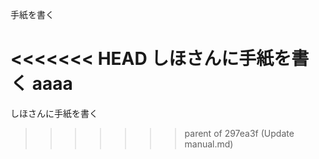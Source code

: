 手紙を書く

<<<<<<< HEAD
しほさんに手紙を書く
aaaa
=======
しほさんに手紙を書く
>>>>>>> parent of 297ea3f (Update manual.md)
